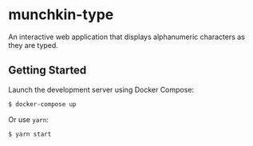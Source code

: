 # munchkin-type

An interactive web application that displays alphanumeric characters as they are typed.

## Getting Started

Launch the development server using Docker Compose:

```bash
$ docker-compose up
```

Or use `yarn`:

```bash
$ yarn start
```

